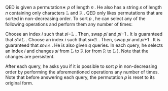 QED is given a permutation∗
 𝑝
 of length 𝑛
. He also has a string 𝑠
 of length 𝑛
 containing only characters 𝙻
 and 𝚁
. QED only likes permutations that are sorted in non-decreasing order. To sort 𝑝
, he can select any of the following operations and perform them any number of times:

Choose an index 𝑖
 such that 𝑠𝑖=𝙻
. Then, swap 𝑝𝑖
 and 𝑝𝑖−1
. It is guaranteed that 𝑠1≠𝙻
.
Choose an index 𝑖
 such that 𝑠𝑖=𝚁
. Then, swap 𝑝𝑖
 and 𝑝𝑖+1
. It is guaranteed that 𝑠𝑛≠𝚁
.
He is also given 𝑞
 queries. In each query, he selects an index 𝑖
 and changes 𝑠𝑖
 from 𝙻
 to 𝚁
 (or from 𝚁
 to 𝙻
). Note that the changes are persistent.

After each query, he asks you if it is possible to sort 𝑝
 in non-decreasing order by performing the aforementioned operations any number of times. Note that before answering each query, the permutation 𝑝
 is reset to its original form.